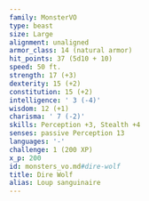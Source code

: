 ```yaml
---
family: MonsterVO
type: beast
size: Large
alignment: unaligned
armor_class: 14 (natural armor)
hit_points: 37 (5d10 + 10)
speed: 50 ft.
strength: 17 (+3)
dexterity: 15 (+2)
constitution: 15 (+2)
intelligence: ' 3 (-4)'
wisdom: 12 (+1)
charisma: ' 7 (-2)'
skills: Perception +3, Stealth +4
senses: passive Perception 13
languages: '-'
challenge: 1 (200 XP)
x_p: 200
id: monsters_vo.md#dire-wolf
title: Dire Wolf
alias: Loup sanguinaire
---
```


